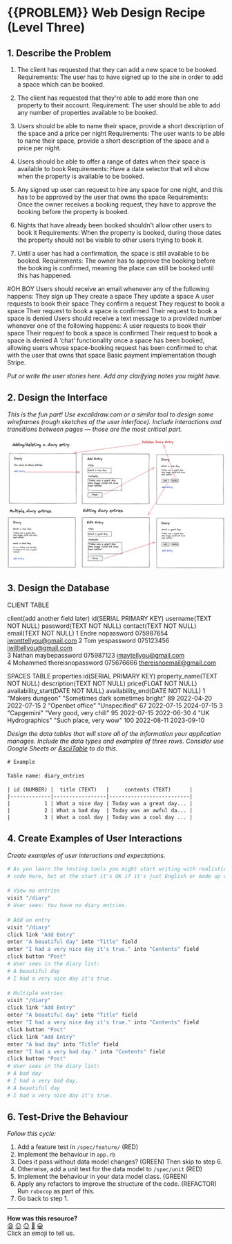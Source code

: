 # {{PROBLEM}} Web Design Recipe (Level Three)

## 1. Describe the Problem

1. The client has requested that they can add a new space to be booked.
Requirements: The user has to have signed up to the site in order to add a space which can be booked.


2. The client has requested that they're able to add more than one property to their account.
Requirement: The user should be able to add any number of properties available to be booked.


3. Users should be able to name their space, provide a short description of the space and a price per night
Requirements: The user wants to be able to name their space, provide a short description of the space and a price per night.


4. Users should be able to offer a range of dates when their space is available to book
Requirements: Have a date selector that will show when the property is available to be booked.

5. Any signed up user can request to hire any space for one night, and this has to be approved by the user that owns the space
Requirements: Once the owner receives a booking request, they have to approve the booking before the property is booked.

6. Nights that have already been booked shouldn't allow other users to book it
Requirements: When the property is booked, during those dates the property should not be visible to other users trying to book it.

7. Until a user has had a confirmation, the space is still available to be booked.
Requirements: The owner has to approve the booking before the booking is confirmed, meaning the place can still be booked until this has happened.



#OH BOY
Users should receive an email whenever any of the following happens:
They sign up
They create a space
They update a space
A user requests to book their space
They confirm a request
They request to book a space
Their request to book a space is confirmed
Their request to book a space is denied
Users should receive a text message to a provided number whenever one of the following happens:
A user requests to book their space
Their request to book a space is confirmed
Their request to book a space is denied
A ‘chat’ functionality once a space has been booked, allowing users whose space-booking request has been confirmed to chat with the user that owns that space
Basic payment implementation though Stripe.



_Put or write the user stories here. Add any clarifying notes you might have._

## 2. Design the Interface

_This is the fun part! Use excalidraw.com or a similar tool to design some
wireframes (rough sketches of the user interface). Include interactions and
transitions between pages — those are the most critical part._

![Diary design example](./diary_design.png)

## 3. Design the Database


CLIENT TABLE

client(add another field later)
id(SERIAL PRIMARY KEY)	username(TEXT NOT NULL)	password(TEXT NOT NULL)	contact(TEXT NOT NULL)	email(TEXT NOT NULL)
1	Endre	nopassword	075987654	iwonttellyou@gmail.com
2	Tom	yespassword	075123456	iwilltellyou@gmail.com	
3 	Nathan	maybepassword	075987123	imaytellyou@gmail.com	
4	Mohammed	thereisnopassword	075676666	thereisnoemail@gmail.com


SPACES TABLE
properties
id(SERIAL PRIMARY KEY)	property_name(TEXT NOT NULL)	description(TEXT NOT NULL)	price(FLOAT NOT NULL)	availability_start(DATE NOT NULL)	availability_end(DATE NOT NULL)
1	"Makers dungeon"	"Sometimes dark sometimes bright"	89	2022-04-20	2022-07-15
2	"Openbet office"	"Unspecified"	67	2022-07-15	2024-07-15
3	"Capgemini"	"Very good, very chill"	95	2022-07-15	2022-06-30
4	"UK Hydrographics"	"Such place, very wow"	100	2022-08-11	2023-09-10


_Design the data tables that will store all of the information your application
manages. Include the data types and examples of three rows. Consider use Google
Sheets or [AsciiTable](https://ozh.github.io/ascii-tables/) to do this._

```plain
# Example

Table name: diary_entries

| id (NUMBER) |  title (TEXT)   |     contents (TEXT)      |
|-------------|-----------------|--------------------------|
|           1 | What a nice day | Today was a great day... |
|           2 | What a bad day  | Today was an awful da... |
|           3 | What a cool day | Today was a cool day ... |
```

## 4. Create Examples of User Interactions

_Create examples of user interactions and expectations._

```ruby
# As you learn the testing tools you might start writing with realistic test
# code here, but at the start it's OK if it's just English or made up code.

# View no entries
visit "/diary"
# User sees: You have no diary entries.

# Add an entry
visit "/diary"
click link "Add Entry"
enter "A beautiful day" into "Title" field
enter "I had a very nice day it's true." into "Contents" field
click button "Post"
# User sees in the diary list:
# A beautiful day
# I had a very nice day it's true.

# Multiple entries
visit "/diary"
click link "Add Entry"
enter "A beautiful day" into "Title" field
enter "I had a very nice day it's true." into "Contents" field
click button "Post"
click link "Add Entry"
enter "A bad day" into "Title" field
enter "I had a very bad day." into "Contents" field
click button "Post"
# User sees in the diary list:
# A bad day
# I had a very bad day.
# A beautiful day
# I had a very nice day it's true.
```

## 6. Test-Drive the Behaviour

_Follow this cycle:_

1. Add a feature test in `/spec/feature/` (RED)
2. Implement the behaviour in `app.rb`
3. Does it pass without data model changes? (GREEN) Then skip to step 6.
4. Otherwise, add a unit test for the data model to `/spec/unit` (RED)
5. Implement the behaviour in your data model class. (GREEN)
6. Apply any refactors to improve the structure of the code. (REFACTOR)  
   Run `rubocop` as part of this.
7. Go back to step 1.


<!-- BEGIN GENERATED SECTION DO NOT EDIT -->

---

**How was this resource?**  
[😫](https://airtable.com/shrUJ3t7KLMqVRFKR?prefill_Repository=makersacademy/web-starter-level-three&prefill_File=recipe/recipe.md&prefill_Sentiment=😫) [😕](https://airtable.com/shrUJ3t7KLMqVRFKR?prefill_Repository=makersacademy/web-starter-level-three&prefill_File=recipe/recipe.md&prefill_Sentiment=😕) [😐](https://airtable.com/shrUJ3t7KLMqVRFKR?prefill_Repository=makersacademy/web-starter-level-three&prefill_File=recipe/recipe.md&prefill_Sentiment=😐) [🙂](https://airtable.com/shrUJ3t7KLMqVRFKR?prefill_Repository=makersacademy/web-starter-level-three&prefill_File=recipe/recipe.md&prefill_Sentiment=🙂) [😀](https://airtable.com/shrUJ3t7KLMqVRFKR?prefill_Repository=makersacademy/web-starter-level-three&prefill_File=recipe/recipe.md&prefill_Sentiment=😀)  
Click an emoji to tell us.

<!-- END GENERATED SECTION DO NOT EDIT -->
